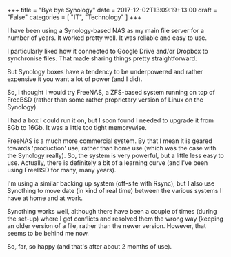 +++
title = "Bye bye Synology"
date = 2017-12-02T13:09:19+13:00
draft = "False"
categories = [ 
	"IT", 
	"Technology"
	]
+++

I have been using a Synology-based NAS as my main file server for a
number of years. It worked pretty well. It was reliable and easy to use. 

I particularly liked how it connected to Google Drive and/or Dropbox
to synchronise files. That made sharing things pretty straightforward.

But Synology boxes have a tendency to be underpowered and rather
expensive it you want a lot of power (and I did).

So, I thought I would try FreeNAS, a ZFS-based system running on top
of FreeBSD (rather than some rather proprietary version of Linux on
the Synology).

I had a box I could run it on, but I soon found I needed to upgrade it
from 8Gb to 16Gb. It was a little too tight memorywise.

FreeNAS is a much more commercial system. By that I mean it is geared
towards 'production' use, rather than home use (which was the case
with the Synology really). So, the system is very powerful, but a
little less easy to use. Actually, there is definitely a bit of a
learning curve (and I've been using FreeBSD for many, many years).

I'm using a similar backing up system (off-site with Rsync), but I
also use Syncthing to move date (in kind of real time) between the
various systems I have at home and at work. 

Syncthing works well, although there have been a couple of times
(during the set-up) where I got conflicts and resolved them the wrong
way (keeping an older version of a file, rather than the newer
version. However, that seems to be behind me now.

So, far, so happy (and that's after about 2 months of use).
